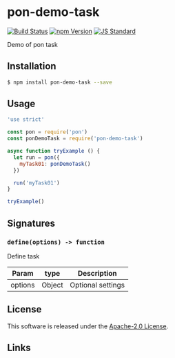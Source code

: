pon-demo-task
==========

<!---
This file is generated by ape-tmpl. Do not update manually.
--->

<!-- Badge Start -->
<a name="badges"></a>

[![Build Status][bd_travis_com_shield_url]][bd_travis_com_url]
[![npm Version][bd_npm_shield_url]][bd_npm_url]
[![JS Standard][bd_standard_shield_url]][bd_standard_url]

[bd_repo_url]: https://github.com/realglobe-Inc/pon-demo-task
[bd_travis_url]: http://travis-ci.org/realglobe-Inc/pon-demo-task
[bd_travis_shield_url]: http://img.shields.io/travis/realglobe-Inc/pon-demo-task.svg?style=flat
[bd_travis_com_url]: http://travis-ci.com/realglobe-Inc/pon-demo-task
[bd_travis_com_shield_url]: https://api.travis-ci.com/realglobe-Inc/pon-demo-task.svg?token=aeFzCpBZebyaRijpCFmm
[bd_license_url]: https://github.com/realglobe-Inc/pon-demo-task/blob/master/LICENSE
[bd_codeclimate_url]: http://codeclimate.com/github/realglobe-Inc/pon-demo-task
[bd_codeclimate_shield_url]: http://img.shields.io/codeclimate/github/realglobe-Inc/pon-demo-task.svg?style=flat
[bd_codeclimate_coverage_shield_url]: http://img.shields.io/codeclimate/coverage/github/realglobe-Inc/pon-demo-task.svg?style=flat
[bd_gemnasium_url]: https://gemnasium.com/realglobe-Inc/pon-demo-task
[bd_gemnasium_shield_url]: https://gemnasium.com/realglobe-Inc/pon-demo-task.svg
[bd_npm_url]: http://www.npmjs.org/package/pon-demo-task
[bd_npm_shield_url]: http://img.shields.io/npm/v/pon-demo-task.svg?style=flat
[bd_standard_url]: http://standardjs.com/
[bd_standard_shield_url]: https://img.shields.io/badge/code%20style-standard-brightgreen.svg

<!-- Badge End -->


<!-- Description Start -->
<a name="description"></a>

Demo of pon task

<!-- Description End -->


<!-- Overview Start -->
<a name="overview"></a>



<!-- Overview End -->


<!-- Sections Start -->
<a name="sections"></a>

<!-- Section from "doc/guides/01.Installation.md.hbs" Start -->

<a name="section-doc-guides-01-installation-md"></a>

Installation
-----

```bash
$ npm install pon-demo-task --save
```


<!-- Section from "doc/guides/01.Installation.md.hbs" End -->

<!-- Section from "doc/guides/02.Usage.md.hbs" Start -->

<a name="section-doc-guides-02-usage-md"></a>

Usage
---------

```javascript
'use strict'

const pon = require('pon')
const ponDemoTask = require('pon-demo-task')

async function tryExample () {
  let run = pon({
    myTask01: ponDemoTask()
  })

  run('myTask01')
}

tryExample()

```


<!-- Section from "doc/guides/02.Usage.md.hbs" End -->

<!-- Section from "doc/guides/03.Signature.md.hbs" Start -->

<a name="section-doc-guides-03-signature-md"></a>

Signatures
---------


### `define(options) -> function`

Define task

| Param | type | Description |
| ---- | --- | ----------- |
| options | Object |  Optional settings |



<!-- Section from "doc/guides/03.Signature.md.hbs" End -->


<!-- Sections Start -->


<!-- LICENSE Start -->
<a name="license"></a>

License
-------
This software is released under the [Apache-2.0 License](https://github.com/realglobe-Inc/pon-demo-task/blob/master/LICENSE).

<!-- LICENSE End -->


<!-- Links Start -->
<a name="links"></a>

Links
------



<!-- Links End -->
